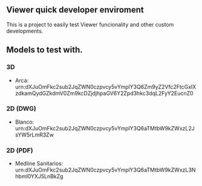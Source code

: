 ## Viewer quick developer enviroment

This is a project to easily test Viewer funcionality and other custom developments.

## Models to test with.

### 3D
  * Arca: urn:dXJuOmFkc2sub2JqZWN0czpvcy5vYmplY3Q6Zm9yZ2Vfc2FtcGxlXzdkamQydGZkdmV0Zm9kcDZjdjhpaGV6Y2Zpd3hkc3dqL2FyY2EucnZ0

### 2D (DWG)
  * Blanco: urn:dXJuOmFkc2sub2JqZWN0czpvcy5vYmplY3Q6aTMtbW9kZWxzL2JsYW5rLmR3Zw

### 2D (PDF)
  * Medline Sanitarios: urn:dXJuOmFkc2sub2JqZWN0czpvcy5vYmplY3Q6aTMtbW9kZWxzL3Nhbml0YXJ5LnBkZg
